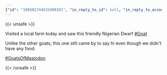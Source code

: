 ```yaml
---
{"id": "108301744632490281", "in_reply_to_id": null, "in_reply_to_account_id": null, "sensitive": false, "spoiler_text": "", "visibility": "public", "language": "en", "replies_count": 0, "reblogs_count": 1, "favourites_count": 8, "edited_at": null, "reblog": null, "application": {"name": "Tusky", "website": "https://tusky.app"}, "account": {"id": "108219415927856966", "username": "brozek", "acct": "brozek", "display_name": "Brandon Rozek", "url": "https://fosstodon.org/@brozek", "avatar": "https://cdn.fosstodon.org/accounts/avatars/108/219/415/927/856/966/original/bae9f46f23936e79.jpg", "avatar_static": "https://cdn.fosstodon.org/accounts/avatars/108/219/415/927/856/966/original/bae9f46f23936e79.jpg", "header": "https://fosstodon.org/headers/original/missing.png", "header_static": "https://fosstodon.org/headers/original/missing.png", "noindex": true, "emojis": [{"shortcode": "kdelight", "url": "https://cdn.fosstodon.org/custom_emojis/images/000/106/750/original/22f2a8da54322c05.png", "static_url": "https://cdn.fosstodon.org/custom_emojis/images/000/106/750/static/22f2a8da54322c05.png", "visible_in_picker": true}, {"shortcode": "fedora", "url": "https://cdn.fosstodon.org/custom_emojis/images/000/225/367/original/f0c78925a380caa3.png", "static_url": "https://cdn.fosstodon.org/custom_emojis/images/000/225/367/static/f0c78925a380caa3.png", "visible_in_picker": true}, {"shortcode": "firefoxnew", "url": "https://cdn.fosstodon.org/custom_emojis/images/000/106/753/original/9ad36311d3fa683b.png", "static_url": "https://cdn.fosstodon.org/custom_emojis/images/000/106/753/static/9ad36311d3fa683b.png", "visible_in_picker": true}, {"shortcode": "thunderbird", "url": "https://cdn.fosstodon.org/custom_emojis/images/000/010/377/original/4bc6f0caa347f85a.png", "static_url": "https://cdn.fosstodon.org/custom_emojis/images/000/010/377/static/4bc6f0caa347f85a.png", "visible_in_picker": true}, {"shortcode": "nextcloud", "url": "https://cdn.fosstodon.org/custom_emojis/images/000/010/361/original/nextcloud.png", "static_url": "https://cdn.fosstodon.org/custom_emojis/images/000/010/361/static/nextcloud.png", "visible_in_picker": true}], "fields": [{"name": "Website", "value": "<a href=\"https://brandonrozek.com\" target=\"_blank\" rel=\"nofollow noopener noreferrer me\"><span class=\"invisible\">https://</span><span class=\"\">brandonrozek.com</span><span class=\"invisible\"></span></a>", "verified_at": "2022-05-01T03:44:26.506+00:00"}, {"name": "GitHub", "value": "<a href=\"https://github.com/Brandon-Rozek\" target=\"_blank\" rel=\"nofollow noopener noreferrer me\"><span class=\"invisible\">https://</span><span class=\"\">github.com/Brandon-Rozek</span><span class=\"invisible\"></span></a>", "verified_at": null}, {"name": "Uses", "value": ":kdelight: :fedora: :firefoxnew: :thunderbird: :nextcloud:", "verified_at": null}]}, "media_attachments": [{"id": "108301715622721270", "type": "image", "url": "https://cdn.fosstodon.org/media_attachments/files/108/301/715/622/721/270/original/753ef16b06279644.jpg", "preview_url": "https://cdn.fosstodon.org/media_attachments/files/108/301/715/622/721/270/small/753ef16b06279644.jpg", "remote_url": null, "preview_remote_url": null, "text_url": null, "meta": {"original": {"width": 1663, "height": 1247, "size": "1663x1247", "aspect": 1.3336006415396953}, "small": {"width": 461, "height": 346, "size": "461x346", "aspect": 1.3323699421965318}}, "description": "A Nigerian dwarf goat looking down while getting petted by it's left ear.", "blurhash": "UEG[ZbMx-:${.SM{NKD%0$aKbJoyo}oIxaM{"}, {"id": "108301716413388675", "type": "image", "url": "https://cdn.fosstodon.org/media_attachments/files/108/301/716/413/388/675/original/b8859763babf867f.jpg", "preview_url": "https://cdn.fosstodon.org/media_attachments/files/108/301/716/413/388/675/small/b8859763babf867f.jpg", "remote_url": null, "preview_remote_url": null, "text_url": null, "meta": {"original": {"width": 1663, "height": 1247, "size": "1663x1247", "aspect": 1.3336006415396953}, "small": {"width": 461, "height": 346, "size": "461x346", "aspect": 1.3323699421965318}}, "description": "A Nigerian dwarf goat looking towards the camera while getting pet by it's left ear.", "blurhash": "UMHUn8%1NGR+?HM{kDNH0fRkxte.I]ofoLM{"}], "mentions": [], "tags": [{"name": "goat", "url": "https://fosstodon.org/tags/goat"}, {"name": "goatsofmastodon", "url": "https://fosstodon.org/tags/goatsofmastodon"}], "emojis": [], "card": null, "poll": null, "syndication": "https://fosstodon.org/@brozek/108301744632490281", "date": "2022-05-14T18:37:56.451Z"}
---
```

{{< unsafe >}}
<p>Visited a local farm today and saw this friendly Nigerian Dwarf <a href="https://fosstodon.org/tags/Goat" class="mention hashtag" rel="tag">#<span>Goat</span></a></p><p>Unlike the other goats, this one still came by to say hi even though we didn&#39;t have any food. </p><p><a href="https://fosstodon.org/tags/GoatsOfMastodon" class="mention hashtag" rel="tag">#<span>GoatsOfMastodon</span></a></p>
{{< /unsafe >}}
